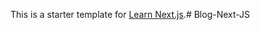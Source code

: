 This is a starter template for [Learn Next.js](https://nextjs.org/learn).#   B l o g - N e x t - J S  
 